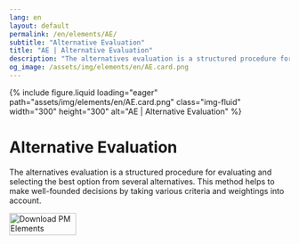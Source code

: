 ```yaml
---
lang: en
layout: default
permalink: /en/elements/AE/
subtitle: "Alternative Evaluation"
title: "AE | Alternative Evaluation"
description: "The alternatives evaluation is a structured procedure for evaluating and selecting the best option from several alternatives. This method helps to make well-founded decisions by taking various criteria and weightings into account."
og_image: /assets/img/elements/en/AE.card.png
---
```


{% include figure.liquid loading="eager" path="assets/img/elements/en/AE.card.png" class="img-fluid" width="300" height="300" alt="AE | Alternative Evaluation" %}

# Alternative Evaluation

The alternatives evaluation is a structured procedure for evaluating and selecting the best option from several alternatives. This method helps to make well-founded decisions by taking various criteria and weightings into account.

<a href="https://apps.apple.com/app/apple-store/id6738084498?pt=127441684&ct=website&mt=8">
  <img src="{{ "assets/img/en/appstore.png" | relative_url }}" width="120" height="40" alt="Download PM Elements">
</a>
